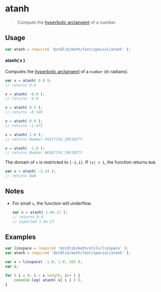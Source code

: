 # atanh

> Compute the [hyperbolic arctangent][hyperbolic-arctangent] of a number.


<section class="usage">

## Usage

``` javascript
var atanh = require( '@stdlib/math/fast/special/atanh' );
```

#### atanh( x )

Computes the [hyperbolic arctangent][hyperbolic-arctangent] of a `number` (in radians).

``` javascript
var v = atanh( 0.0 );
// returns 0.0

v = atanh( -0.0 );
// returns -0.0

v = atanh( 0.5 );
// returns ~0.549

v = atanh( 0.9 );
// returns ~1.472

v = atanh( 1.0 );
// returns Number.POSITIVE_INFINITY

v = atanh( -1.0 );
// returns Number.NEGATIVE_INFINITY
```

The domain of `x` is restricted to `[-1,1]`. If `|x| > 1`, the function returns `NaN`.

``` javascript
var v = atanh( -3.14 );
// returns NaN
```

</section>

<!-- /.usage -->


<section class="notes">

## Notes

* For small `x`, the function will underflow.

  ``` javascript
  var v = atanh( 1.0e-17 );
  // returns 0.0
  // expected 1.0e-17
  ```

</section>

<!-- /.notes -->


<section class="examples">

## Examples

``` javascript
var linspace = require( '@stdlib/math/utils/linspace' );
var atanh = require( '@stdlib/math/fast/special/atanh' );

var x = linspace( -1.0, 1.0, 103 );
var i;

for ( i = 0; i < x.length; i++ ) {
    console.log( atanh( x[ i ] ) );
}
```

</section>

<!-- /.examples -->


<section class="links">

[hyperbolic-arctangent]: https://en.wikipedia.org/wiki/Inverse_hyperbolic_function

</section>

<!-- /.links -->
